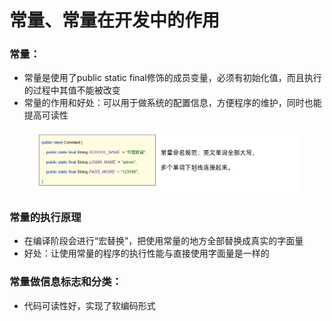 # 常量、常量在开发中的作用

### 常量：

* 常量是使用了public static final修饰的成员变量，必须有初始化值，而且执行的过程中其值不能被改变
* 常量的作用和好处：可以用于做系统的配置信息，方便程序的维护，同时也能提高可读性

<figure><img src="../.gitbook/assets/image.png" alt=""><figcaption></figcaption></figure>

### 常量的执行原理

* 在编译阶段会进行“宏替换”，把使用常量的地方全部替换成真实的字面量
* 好处：让使用常量的程序的执行性能与直接使用字面量是一样的

### 常量做信息标志和分类：

* 代码可读性好，实现了软编码形式

